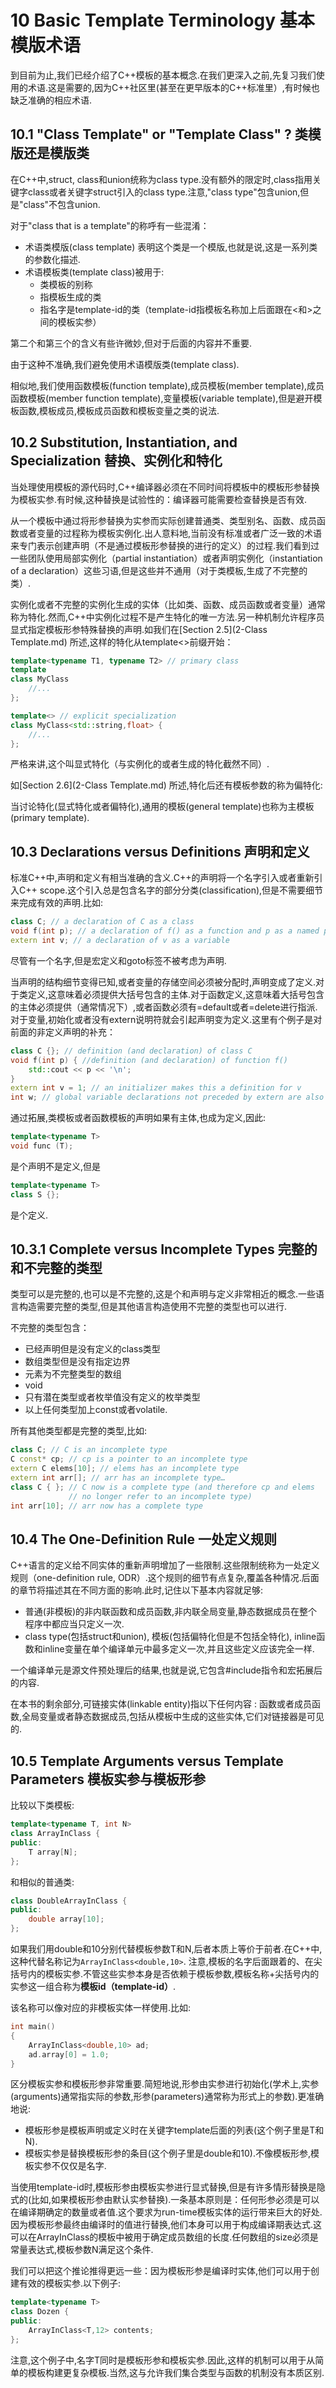 # 10 Basic Template Terminology 基本模版术语

到目前为止,我们已经介绍了C++模板的基本概念.在我们更深入之前,先复习我们使用的术语.这是需要的,因为C++社区里(甚至在更早版本的C++标准里）,有时候也缺乏准确的相应术语.

## 10.1 "Class Template" or "Template Class" ? 类模版还是模版类

在C++中,struct, class和union统称为class type.没有额外的限定时,class指用关键字class或者关键字struct引入的class type.注意,"class type"包含union,但是"class"不包含union.

对于"class that is a template"的称呼有一些混淆：

* 术语类模版(class template) 表明这个类是一个模版,也就是说,这是一系列类的参数化描述.
* 术语模板类(template class)被用于:
  * 类模板的别称
  * 指模板生成的类
  * 指名字是template-id的类（template-id指模板名称加上后面跟在<和>之间的模板实参）

第二个和第三个的含义有些许微妙,但对于后面的内容并不重要.

由于这种不准确,我们避免使用术语模版类(template class).

相似地,我们使用函数模板(function template),成员模板(member template),成员函数模板(member function template),变量模板(variable template),但是避开模板函数,模板成员,模板成员函数和模板变量之类的说法.

## 10.2 Substitution, Instantiation, and Specialization 替换、实例化和特化

当处理使用模板的源代码时,C++编译器必须在不同时间将模板中的模板形参替换为模板实参.有时候,这种替换是试验性的：编译器可能需要检查替换是否有效.

从一个模板中通过将形参替换为实参而实际创建普通类、类型别名、函数、成员函数或者变量的过程称为模板实例化.出人意料地,当前没有标准或者广泛一致的术语来专门表示创建声明（不是通过模板形参替换的进行的定义）的过程.我们看到过一些团队使用局部实例化（partial instantiation）或者声明实例化（instantiation of a declaration）这些习语,但是这些并不通用（对于类模板,生成了不完整的类）.

实例化或者不完整的实例化生成的实体（比如类、函数、成员函数或者变量）通常称为特化.然而,C++中实例化过程不是产生特化的唯一方法.另一种机制允许程序员显式指定模板形参特殊替换的声明.如我们在[Section 2.5](2-Class Template.md) 所述,这样的特化从template<>前缀开始：

```cpp
template<typename T1, typename T2> // primary class
template
class MyClass 
	//...
};

template<> // explicit specialization
class MyClass<std::string,float> {
	//...
};
```

严格来讲,这个叫显式特化（与实例化的或者生成的特化截然不同）.

如[Section 2.6](2-Class Template.md) 所述,特化后还有模板参数的称为偏特化:

当讨论特化(显式特化或者偏特化),通用的模板(general template)也称为主模板(primary template).

## 10.3 Declarations versus Definitions 声明和定义

标准C++中,声明和定义有相当准确的含义.C++的声明将一个名字引入或者重新引入C++ scope.这个引入总是包含名字的部分分类(classification),但是不需要细节来完成有效的声明.比如:

```cpp
class C; // a declaration of C as a class
void f(int p); // a declaration of f() as a function and p as a named parameter
extern int v; // a declaration of v as a variable
```

尽管有一个名字,但是宏定义和goto标签不被考虑为声明.

当声明的结构细节变得已知,或者变量的存储空间必须被分配时,声明变成了定义.对于类定义,这意味着必须提供大括号包含的主体.对于函数定义,这意味着大括号包含的主体必须提供（通常情况下）,或者函数必须有=default或者=delete进行指派.对于变量,初始化或者没有extern说明符就会引起声明变为定义.这里有个例子是对前面的非定义声明的补充：

```cpp
class C {}; // definition (and declaration) of class C
void f(int p) { //definition (and declaration) of function f()
    std::cout << p << '\n';
} 
extern int v = 1; // an initializer makes this a definition for v
int w; // global variable declarations not preceded by extern are also definitions
```

通过拓展,类模板或者函数模板的声明如果有主体,也成为定义,因此:

```cpp
template<typename T>
void func (T);
```

是个声明不是定义,但是

```cpp
template<typename T>
class S {};
```

是个定义.

## 10.3.1 Complete versus Incomplete Types 完整的和不完整的类型

类型可以是完整的,也可以是不完整的,这是个和声明与定义非常相近的概念.一些语言构造需要完整的类型,但是其他语言构造使用不完整的类型也可以进行.

不完整的类型包含：

- 已经声明但是没有定义的class类型
- 数组类型但是没有指定边界
- 元素为不完整类型的数组
- void
- 只有潜在类型或者枚举值没有定义的枚举类型
- 以上任何类型加上const或者volatile.

所有其他类型都是完整的类型,比如:

```cpp
class C; // C is an incomplete type
C const* cp; // cp is a pointer to an incomplete type
extern C elems[10]; // elems has an incomplete type
extern int arr[]; // arr has an incomplete type…
class C { }; // C now is a complete type (and therefore cp and elems
             // no longer refer to an incomplete type)
int arr[10]; // arr now has a complete type
```

## 10.4 The One-Definition Rule 一处定义规则

C++语言的定义给不同实体的重新声明增加了一些限制.这些限制统称为一处定义规则（one-definition rule, ODR）.这个规则的细节有点复杂,覆盖各种情况.后面的章节将描述其在不同方面的影响.此时,记住以下基本内容就足够:

- 普通(非模板)的非内联函数和成员函数,非内联全局变量,静态数据成员在整个程序中都应当只定义一次.
- class type(包括struct和union), 模板(包括偏特化但是不包括全特化), inline函数和inline变量在单个编译单元中最多定义一次,并且这些定义应该完全一样.

一个编译单元是源文件预处理后的结果,也就是说,它包含#include指令和宏拓展后的内容.

在本书的剩余部分,可链接实体(linkable entity)指以下任何内容 : 函数或者成员函数,全局变量或者静态数据成员,包括从模板中生成的这些实体,它们对链接器是可见的.

## 10.5 Template Arguments versus Template Parameters 模板实参与模板形参

比较以下类模板:

```cpp
template<typename T, int N>
class ArrayInClass {
public:
    T array[N];
};
```

和相似的普通类:

```cpp
class DoubleArrayInClass {
public:
    double array[10];
};
```

如果我们用double和10分别代替模板参数T和N,后者本质上等价于前者.在C++中,这种代替名称记为`ArrayInClass<double,10>`. 注意,模板的名字后面跟着的、在尖括号内的模板实参.不管这些实参本身是否依赖于模板参数,模板名称+尖括号内的实参这一组合称为**模板id（template-id）**.

该名称可以像对应的非模板实体一样使用.比如:

```cpp
int main()
{
    ArrayInClass<double,10> ad; 
    ad.array[0] = 1.0;
}
```

区分模板实参和模板形参非常重要.简短地说,形参由实参进行初始化(学术上,实参(arguments)通常指实际的参数,形参(parameters)通常称为形式上的参数).更准确地说:

- 模板形参是模板声明或定义时在关键字template后面的列表(这个例子里是T和N).
- 模板实参是替换模板形参的条目(这个例子里是double和10).不像模板形参,模板实参不仅仅是名字.

当使用template-id时,模板形参由模板实参进行显式替换,但是有许多情形替换是隐式的(比如,如果模板形参由默认实参替换).一条基本原则是：任何形参必须是可以在编译期确定的数量或者值.这个要求为run-time模板实体的运行带来巨大的好处.因为模板形参最终由编译时的值进行替换,他们本身可以用于构成编译期表达式.这可以在ArrayInClass的模板中被用于确定成员数组的长度.任何数组的size必须是常量表达式,模板参数N满足这个条件.

我们可以把这个推论推得更远一些：因为模板形参是编译时实体,他们可以用于创建有效的模板实参.以下例子:

```cpp
template<typename T>
class Dozen {
public:
    ArrayInClass<T,12> contents;
};
```

注意,这个例子中,名字T同时是模板形参和模板实参.因此,这样的机制可以用于从简单的模板构建更复杂模板.当然,这与允许我们集合类型与函数的机制没有本质区别.
